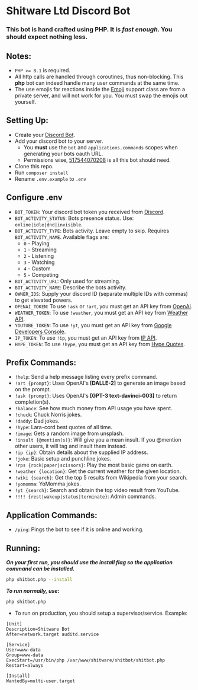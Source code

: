 # Shitware Ltd Discord Bot

### This bot is hand crafted using PHP. It is *fast enough*. You should expect nothing less.

## Notes:
- `PHP >= 8.1` is required.
- All http calls are handled through coroutines, thus non-blocking. This **php** bot can indeed handle many user commands at the same time.
- The use emojis for reactions inside the [Emoji](src/Support/Emoji.php) support class are from a private server, and will not work for you. You must swap the emojis out yourself.

## Setting Up:

- Create your [Discord Bot](https://discord.com/developers/applications).
- Add your discord bot to your server.
  - You **must** use the `bot` and `applications.commands` scopes when generating your bots oauth URL.
  - Permissions wise, [517544070208](https://discordapi.com/permissions.html#517544070208) is all this bot should need.
- Clone this repo. 
- Run `composer install`
- Rename `.env.example` to `.env`

## Configure .env

- `BOT_TOKEN`: Your discord bot token you received from [Discord](https://discord.com/developers/applications).
- `BOT_ACTIVITY_STATUS`: Bots presence status. Use: `online|idle|dnd|invisible`.
- `BOT_ACTIVITY_TYPE`: Bots activity. Leave empty to skip. Requires `BOT_ACTIVITY_NAME`. Available flags are:
    - `0` - Playing
    - `1` - Streaming
    - `2` - Listening
    - `3` - Watching
    - `4` - Custom
    - `5` - Competing
- `BOT_ACTIVITY_URL`: Only used for streaming.
- `BOT_ACTIVITY_NAME`: Describe the bots activity.
- `OWNER_IDS`: Supply your discord ID (separate multiple IDs with commas) to get elevated powers.
- `OPENAI_TOKEN`: To use `!ask` or `!art`, you must get an API key from [OpenAI](https://beta.openai.com/account/api-keys).
- `WEATHER_TOKEN`: To use `!weather`, you must get an API key from [Weather API](https://www.weatherapi.com).
- `YOUTUBE_TOKEN`: To use `!yt`, you must get an API key from [Google Developers Console](https://console.developers.google.com).
- `IP_TOKEN`: To use `!ip`, you must get an API key from [IP API](https://ip-api.com).
- `HYPE_TOKEN`: To use `!hype`, you must get an API key from [Hype Quotes](https://github.com/jorqensen/hypequotes).

## Prefix Commands:

- `!help`: Send a help message listing every prefix command.
- `!art {prompt}`: Uses OpenAI's **[DALLE-2]** to generate an image based on the prompt.
- `!ask {prompt}`: Uses OpenAI's **[GPT-3 text-davinci-003]** to return completion(s).
- `!balance`: See how much money from API usage you have spent.
- `!chuck`: Chuck Norris jokes.
- `!daddy`: Dad jokes.
- `!hype`: Lara-cord best quotes of all time.
- `!image`: Gets a random image from unsplash.
- `!insult {@mention(s)}`: Will give you a mean insult. If you @mention other users, it will tag and insult them instead.
- `!ip {ip}`: Obtain details about the supplied IP address.
- `!joke`: Basic setup and punchline jokes.
- `!rps {rock|paper|scissors}`: Play the most basic game on earth.
- `!weather {location}`: Get the current weather for the given location.
- `!wiki {search}`: Get the top 5 results from Wikipedia from your search.
- `!yomomma`: YoMomma jokes.
- `!yt {search}`: Search and obtain the top video result from YouTube.
- `!!!! {rest|wakeup|status|terminate}`: Admin commands.

## Application Commands:

- `/ping`: Pings the bot to see if it is online and working.

## Running:

***On your first run, you should use the install flag so the application command can be installed.***
```bash
php shitbot.php --install
```

***To run normally, use:***
```bash
php shitbot.php
```

- To run on production, you should setup a supervisor/service. Example:

```
[Unit]
Description=Shitware Bot
After=network.target auditd.service

[Service]
User=www-data
Group=www-data
ExecStart=/usr/bin/php /var/www/shitware/shitbot/shitbot.php
Restart=always

[Install]
WantedBy=multi-user.target
```